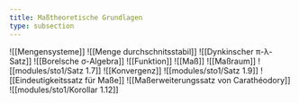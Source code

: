 ```yaml
---
title: Maßtheoretische Grundlagen
type: subsection
---
```


![[Mengensysteme]]
![[Menge durchschnitsstabil]]
![[Dynkinscher π-λ-Satz]]
![[Borelsche σ-Algebra]]
![[Funktion]]
![[Maß]]
![[Maßraum]]
![[modules/sto1/Satz 1.7]]
![[Konvergenz]]
![[modules/sto1/Satz 1.9]]
![[Eindeutigkeitssatz für Maße]]
![[Maßerweiterungssatz von Carathéodory]]
![[modules/sto1/Korollar 1.12]]